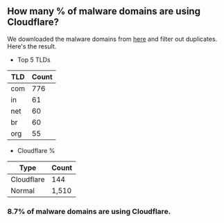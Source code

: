 ## How many % of malware domains are using Cloudflare?


We downloaded the malware domains from [here](https://urlhaus.abuse.ch) and filter out duplicates.
Here's the result.


[//]: # (start replacement)


- Top 5 TLDs

| TLD | Count |
| --- | --- |
| com | 776 |
| in | 61 |
| net | 60 |
| br | 60 |
| org | 55 |


- Cloudflare %

| Type | Count |
| --- | --- |
| Cloudflare | 144 |
| Normal | 1,510 |


### 8.7% of malware domains are using Cloudflare.